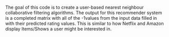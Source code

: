 The goal of this code is to create a user-based nearest neighbour collaborative filtering algorithms. 
The output for this recommender system is a completed matrix with all of the -1values from the input data filled in with their predicted rating values.
This is similar to how Netflix and Amazon display Items/Shows a user might be interested in.
